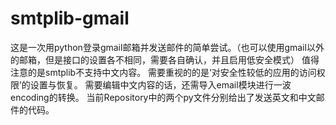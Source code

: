 # smtplib-gmail
这是一次用python登录gmail邮箱并发送邮件的简单尝试。（也可以使用gmail以外的邮箱，但是接口的设置各不相同，需要各自确认，并且启用低安全模式）
值得注意的是smtplib不支持中文内容。
需要重视的的是‘对安全性较低的应用的访问权限’的设置与恢复。
需要编辑中文内容的话，还需导入email模块进行一波encoding的转换。
当前Repository中的两个py文件分别给出了发送英文和中文邮件的代码。
